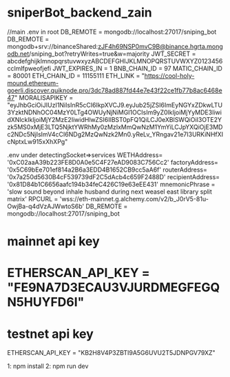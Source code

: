 # sniperBot_backend_zain
//main .env in root 
DB_REMOTE = mongodb://localhost:27017/sniping_bot
DB_REMOTE = mongodb+srv://binanceShared:zJF4h69NSP0mvC9B@binance.hgrta.mongodb.net/sniping_bot?retryWrites=true&w=majority
JWT_SECRET = abcdefghijklmnopqrstuvwxyzABCDEFGHIJKLMNOPQRSTUVWXYZ0123456cclmlfpweofjefi
JWT_EXPIRES_IN = 1
BNB_CHAIN_ID = 97
MATIC_CHAIN_ID = 80001
ETH_CHAIN_ID = 11155111
ETH_LINK = "https://cool-holy-mound.ethereum-goerli.discover.quiknode.pro/3dc78ad887fd44e7e43f22ce1fb77b8ac6468e47"
MORALISAPIKEY = "eyJhbGciOiJIUzI1NiIsInR5cCI6IkpXVCJ9.eyJub25jZSI6ImEyNGYxZDkwLTU3YzktNDNhOC04MzY0LTg4OWUyNjNiMGI1OCIsIm9yZ0lkIjoiMjYyMDE3IiwidXNlcklkIjoiMjY2MzE2IiwidHlwZSI6IlBST0pFQ1QiLCJ0eXBlSWQiOiI3OTE2Yzk5MS0xMjE3LTQ5NjktYWRhMy0zMzIxMmQwNzM1YmYiLCJpYXQiOjE3MDc2NDc5NjIsImV4cCI6NDg2MzQwNzk2Mn0.yReLv_YRngav21e7I3URKiNHfXIcNptxLw915xXhXPg"

.env under detectingSocket=>services
WETHAddress= '0xC02aaA39b223FE8D0A0e5C4F27eAD9083C756Cc2'
factoryAddress= '0x5C69bEe701ef814a2B6a3EDD4B1652CB9cc5aA6f' 
routerAddress= '0x7a250d5630B4cF539739dF2C5dAcb4c659F2488D'
recipientAddress= '0x81D84b1C6656aafc194b34feC426C19e63eEE431' 
mnemonicPhrase = 'slow sound beyond inhale husband during next weasel east library split matrix' 
RPCURL = 'wss://eth-mainnet.g.alchemy.com/v2/b_J0rV5-81u-OwjBa-q4dVzAJWwtoS6b'
DB_REMOTE = mongodb://localhost:27017/sniping_bot
# mainnet api key
# ETHERSCAN_API_KEY = "FE9NA7D3ECAU3VJURDMEGFEGQN5HUYFD6I"
# testnet api key 
ETHERSCAN_API_KEY = "KB2H8V4P3ZBTI9A5G6UVU2T5JDNPGV79XZ"

1: npm install
2: npm run dev